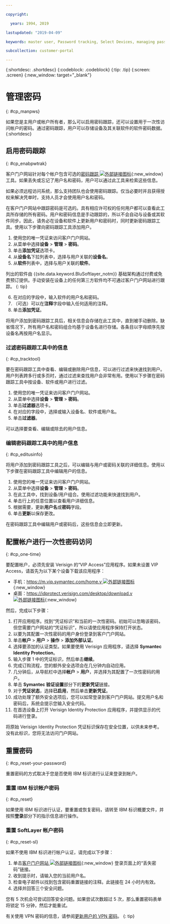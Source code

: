 ```yaml
---

copyright:

  years: 1994, 2019

lastupdated: "2019-04-09"

keywords: master user, Password tracking, Select Devices, managing passwords, password tracking tool 

subcollection: customer-portal

---
```


{:shortdesc: .shortdesc}
{:codeblock: .codeblock}
{:tip: .tip}
{:screen: .screen}
{:new_window: target="_blank"}


# 管理密码
{: #cp_manpws}

如果您是主用户或帐户所有者，那么可以启用密码跟踪，还可以设置用于一次性访问帐户的密码。通过密码跟踪，用户可以存储设备及其关联软件的软件密码数据。
{:shortdesc}

## 启用密码跟踪
{: #cp_enabpwtrak}

客户门户网站针对每个帐户包含可选的[密码跟踪 ![外部链接图标](../icons/launch-glyph.svg)](https://control.softlayer.com/devices/passwords){:new_window} 工具。如果丢失或忘记了用户名和密码，用户可以通过此工具来检索这些信息。

如果必须远程访问系统，那么支持团队也会使用密码跟踪。仅当必要时并且获得授权来解决凭单时，支持人员才会使用用户名和密码。

在客户门户网站中跟踪密码是可选的。具有相应许可权的任何用户都可以查看此工具所存储的所有密码。用户和密码信息是手动跟踪的，所以不会自动与设备或其软件同步。因此，请务必在设备和软件上更新用户和密码时，同时更新密码跟踪工具。使用以下步骤向密码跟踪工具添加用户。

1. 使用您的唯一凭证来访问客户门户网站。
2. 从菜单中选择**设备** > **管理** > **密码**。
3. 单击**添加凭证**选项卡。
4. 从**设备名**下拉列表中，选择与用户关联的**设备名**。
5. 从**软件**列表中，选择与用户关联的**软件**。

  列出的软件由 {{site.data.keyword.BluSoftlayer_notm}} 基础架构通过付费或免费预订提供。手动安装在设备上的任何第三方软件均不可通过客户门户网站进行跟踪。
  {: tip}

6. 在对应的字段中，输入软件的用户名和密码。
8. （可选）可以在**注释**字段中输入任何适用的注释。
9. 单击**添加凭证**。

将用户添加到密码跟踪工具后，相关信息会存储在此工具中，直到被手动删除。缺省情况下，所有用户名和密码组合均基于设备名进行存储。各条目以字母顺序先按设备名再按用户名显示。

### 过滤密码跟踪工具中的信息
{: #cp_tracktool}

要在密码跟踪工具中查看、编辑或删除用户信息，可以进行过滤来快速找到用户。用户列表跨多行或多页时，通过过滤来查找用户会非常有用。使用以下步骤在密码跟踪工具中按设备、软件或用户进行过滤。

1. 使用您的唯一凭证来访问客户门户网站。
2. 从菜单中选择**设备** > **管理** > **密码**。
3. 单击**过滤器**选项卡。
4. 在对应的字段中，选择或输入设备名、软件或用户名。
5. 单击**过滤器**。

可以选择要查看、编辑或除去的用户信息。

### 编辑密码跟踪工具中的用户信息
{: #cp_editusinfo}

将用户添加到密码跟踪工具之后，可以编辑与用户或密码关联的详细信息。使用以下步骤在密码跟踪工具中编辑用户的信息。

1. 使用您的唯一凭证来访问客户门户网站。
2. 从菜单中选择**设备** > **管理** > **密码**。
3. 在此工具中，找到设备/用户组合。使用过滤功能来快速找到用户。
4. 单击行上的任意位置以查看用户详细信息。
5. 根据需要，更新**用户名**或**密码**字段。
6. 单击**更新**以保存更改。

在密码跟踪工具中编辑用户或密码后，这些信息会立即更新。

## 配置帐户进行一次性密码访问
{: #cp_one-time}

要配置帐户，必须先安装 Verisign 的“VIP Access”应用程序。如果未设置 VIP Access，请首先为以下某个设备下载该应用程序：
* 手机：[https://m.vip.symantec.com/home.v ![外部链接图标](../icons/launch-glyph.svg)](https://m.vip.symantec.com/home.v){:new_window}
* 桌面：[https://idprotect.verisign.com/desktop/download.v ![外部链接图标](../icons/launch-glyph.svg)](https://idprotect.verisign.com/desktop/download.v){:new_window}

然后，完成以下步骤：
1. 打开应用程序。找到“凭证标识”和当前的一次性密码。初始可以忽略该密码，但您需要门户网站的“凭证标识”，所以请使应用程序保持打开状态。
2. 以要为其配置一次性密码的用户身份登录到客户门户网站。
3. 单击**帐户** > **用户** > **操作** > **添加外部认证**。
4. 选择要添加的认证类型。如果要使用 Verisign 应用程序，请选择 **Symantec Identity Protection**。
5. 输入步骤 1 中的凭证标识，然后单击**继续**。
6. 完成订购流程，您的额外安全选项会在几分钟内自动应用。
7. 几分钟后，从导航栏中选择**帐户** > **用户**，并选择为其配置了一次性密码的用户。
8. 单击 **Symantec 验证设置**部分下的**更新凭证**链接。
9. 对于**凭证状态**，选择**已启用**，然后单击**更新凭证**。
10. 成功处理了额外安全选项后，您可以如常登录到客户门户网站。提交用户名和密码后，系统会提示您输入安全代码。
11. 在首选设备上打开 Verisign Identity Protection 应用程序，并提供显示的代码进行登录。

将原始 Verisign Identity Protection 凭证标识保存在安全位置，以供未来参考。没有此标识，您将无法访问门户网站。

## 重置密码
{: #cp_reset-your-password}

重置密码的方式取决于您是否使用 IBM 标识进行认证来登录到帐户。  

### 重置 IBM 标识帐户密码
{: #cp_reset}

如果使用 IBM 标识进行认证，要重置或恢复密码，请转至 IBM 标识概要文件，并按照**登录**部分下的指示信息进行操作。

### 重置 SoftLayer 帐户密码
{: #cp_reset-sl}

如果不使用 IBM 标识进行帐户认证，请完成以下步骤：

1. 单击[客户门户网站 ![外部链接图标](../icons/launch-glyph.svg)](https://control.softlayer.com/){:new_window} 登录页面上的“丢失密码”链接。
2. 收到提示时，请输入您的当前用户名。
3. 检查电子邮件以找到包含密码重置链接的注释。此链接在 24 小时内有效。
4. 选择并回答三个安全问题。

您有 5 次机会可尝试回答安全问题。如果尝试次数超过 5 次，那么重置密码表单将锁定 15 分钟，然后才能重试。

有关使用 VPN 密码的信息，请参阅[更新用户的 VPN 密码](/docs/infrastructure/iaas-vpn?topic=VPN-update-users-vpn-password#update-users-vpn-password)。
{: tip}
